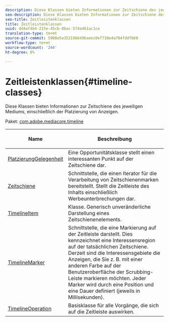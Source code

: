 ```yaml
---
description: Diese Klassen bieten Informationen zur Zeitschiene des jeweiligen Mediums, einschließlich der Platzierung von Anzeigen.
seo-description: Diese Klassen bieten Informationen zur Zeitschiene des jeweiligen Mediums, einschließlich der Platzierung von Anzeigen.
seo-title: Zeitleistenklassen
title: Zeitleistenklassen
uuid: dd4af4b4-215e-45cb-8bac-574a461ac1ce
translation-type: tm+mt
source-git-commit: 5908e5a3521966496aeec0ef730e4a704fddfb68
workflow-type: tm+mt
source-wordcount: '244'
ht-degree: 0%

---
```



# Zeitleistenklassen{#timeline-classes}

Diese Klassen bieten Informationen zur Zeitschiene des jeweiligen Mediums, einschließlich der Platzierung von Anzeigen.

Paket: [com.adobe.mediacore.timeline](https://help.adobe.com/en_US/primetime/api/psdk/javadoc_1.4/com/adobe/mediacore/timeline/package-summary.html)

<table frame="all" colsep="1" rowsep="1" id="table_6752E908BA6546549619994A3F7D5F87"> 
 <thead> 
  <tr rowsep="1"> 
   <th colname="1" class="entry"> Name </th> 
   <th colname="2" class="entry"> <p>Beschreibung </p> </th> 
  </tr> 
 </thead>
 <tbody> 
  <tr rowsep="1"> 
   <td colname="1"><span class="codeph"><a href="https://help.adobe.com/en_US/primetime/api/psdk/javadoc_1.4/com/adobe/mediacore/timeline/PlacementOpportunity.html" format="html" scope="external"> PlatzierungGelegenheit</a></span> </td> 
   <td colname="2"> Eine Opportunitätsklasse stellt einen interessanten Punkt auf der Zeitschiene dar. </td> 
  </tr> 
  <tr rowsep="1"> 
   <td colname="1"><a href="https://help.adobe.com/en_US/primetime/api/psdk/javadoc_1.4/com/adobe/mediacore/timeline/Timeline.html" format="html" scope="external"> Zeitschiene</a> </td> 
   <td colname="2"> Schnittstelle, die einen Iterator für die Verarbeitung von Zeitschienenmarken bereitstellt. Stellt die Zeitleiste des Inhalts einschließlich Werbeunterbrechungen dar. </td> 
  </tr> 
  <tr rowsep="1"> 
   <td colname="1"><span class="codeph"><a href="https://help.adobe.com/en_US/primetime/api/psdk/javadoc_1.4/com/adobe/mediacore/timeline/TimelineItem.html" format="html" scope="external"> TimelineItem</a> </span> </td> 
   <td colname="2"> Klasse. Generisch unveränderliche Darstellung eines Zeitschienenelements. </td> 
  </tr> 
  <tr rowsep="1"> 
   <td colname="1"><span class="codeph"><a href="https://help.adobe.com/en_US/primetime/api/psdk/javadoc_1.4/com/adobe/mediacore/timeline/TimelineMarker.html" format="html" scope="external"> TimelineMarker</a> </span> </td> 
   <td colname="2"> Schnittstelle, die eine Markierung auf der Zeitleiste darstellt. Dies kennzeichnet eine Interessensregion auf der tatsächlichen Zeitschiene. Derzeit sind die Interessensgebiete die Anzeigen, die Sie z. B. mit einer anderen Farbe auf der Benutzeroberfläche der Scrubbing-Leiste markieren möchten. Jeder Marker wird durch eine Position und eine Dauer definiert (jeweils in Millisekunden). </td> 
  </tr> 
  <tr rowsep="0"> 
   <td colname="1"><a href="https://help.adobe.com/en_US/primetime/api/psdk/javadoc_1.4/com/adobe/mediacore/timeline/TimelineOperation.html" format="html" scope="external"> TimelineOperation</a> </td> 
   <td colname="2"> Basisklasse für alle Vorgänge, die sich auf die Zeitleiste auswirken. </td> 
  </tr> 
 </tbody> 
</table>


